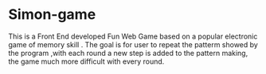 # Simon-game
This is a Front End developed  Fun  Web Game based on a popular electronic game of memory skill . The goal is for user to repeat the patterm showed by the program ,with each round a new step is added to the pattern making, the game much more difficult with every round.
